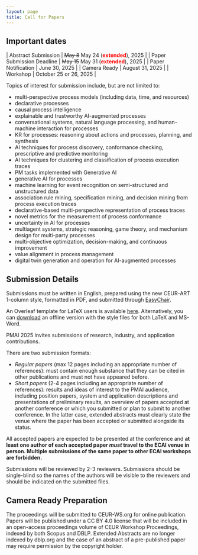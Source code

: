 ```yaml
---
layout: page
title: Call for Papers
---
```


## Important dates 

| Abstract Submission       | ~~May 8~~ May 24 (<span style="color:red">**extended**</span>), 2025 <!-- ~~May 1~~ May 8 (<span style="color:red">**extended**</span>), 2023 -->   |
| Paper Submission Deadline | ~~May 15~~ May 31 (<span style="color:red">**extended**</span>), 2025 <!-- ~~May 8~~ May 15 (<span style="color:red">**extended**</span>), 2023 -->    |
| Paper Notification        | June 30, 2025  |
| Camera Ready              | August 31, 2025 <!-- September 3, 2023 -->       |
| Workshop                  | October 25 or 26, 2025  |

Topics of interest for submission include, but are not limited to:
- multi-perspective process models (including data, time, and resources)
- declarative processes
- causal process intelligence
- explainable and trustworthy AI-augmented processes
- conversational systems, natural language processing, and human-machine interaction for processes
- KR for processes: reasoning about actions and processes, planning, and synthesis
- AI techniques for process discovery, conformance checking, prescriptive and predictive monitoring
- AI techniques for clustering and classification of process execution traces
- PM tasks implemented with Generative AI
- generative AI for processes
- machine learning for event recognition on semi-structured and unstructured data
- association rule mining, specification mining, and decision mining from process execution traces
- declarative-based multi-perspective representation of process traces
- novel metrics for the measurement of process conformance
- uncertainty in AI for processes
- multiagent systems, strategic reasoning, game theory, and mechanism design for multi-party processes
- multi-objective optimization, decision-making, and continuous improvement
- value alignment in process management
- digital twin generation and operation for AI-augmented processes

## Submission Details

Submissions must be written in English, prepared using the new CEUR-ART 1-column style, formatted in PDF, and submitted through [EasyChair](https://easychair.org/conferences/?conf=pmai25).

An Overleaf template for LaTeX users is available [here](https://www.overleaf.com/latex/templates/template-for-submissions-to-ceur-workshop-proceedings-ceur-ws-dot-org/wqyfdgftmcfw). Alternatively, you can [download](https://ceur-ws.org/Vol-XXX/CEURART.zip) an offline version with the style files for both LaTeX and MS-Word.

PMAI 2025 invites submissions of research, industry, and application contributions.

There are two submission formats:

- _Regular papers_ (max 12 pages including an appropriate number of references): must contain enough substance that they can be cited in other publications and must not have appeared before.
- _Short papers_ (2-4 pages including an appropriate number of references): results and ideas of interest to the PMAI audience, including position papers, system and application descriptions and presentations of preliminary results, an overview of papers accepted at another conference or which you submitted or plan to submit to another conference. In the latter case, extended abstracts must clearly state the venue where the paper has been accepted or submitted alongside its status.

All accepted papers are expected to be presented at the conference and **at least one author of each accepted paper _must_ travel to the ECAI venue in person. Multiple submissions of the same paper to other ECAI workshops are forbidden.**

Submissions will be reviewed by 2-3 reviewers. Submissions should be single-blind so the names of the authors will be visible to the reviewers and should be indicated on the submitted files. 

## Camera Ready Preparation

The proceedings will be submitted to CEUR-WS.org for online publication. Papers will be published under a CC BY 4.0 license that will be included in an open-access proceedings volume of CEUR Workshop Proceedings, indexed by both Scopus and DBLP. Extended Abstracts are no longer indexed by dblp.org and the case of an abstract of a pre-published paper may require permission by the copyright holder.

<!-- ## Special Issue 

Best papers will be invited for a special issue along with best papers from sister workshops in BPM: [AI4BPM](https://sites.google.com/unitn.it/ai4bpm-2023), [BPI](https://feb.kuleuven.be/drc/LIRIS/misc/bpiworkshop), and [FM-BPM](https://fm-bpm2023.github.io/). -->
